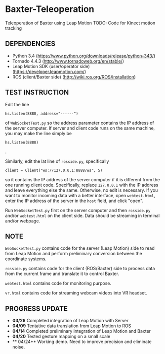 # Baxter-Teleoperation
Teleoperation of Baxter using Leap Motion
TODO: Code for Kinect motion tracking

## DEPENDENCIES
* Python 3.4 (https://www.python.org/downloads/release/python-343/)
* Tornado 4.4.3 (http://www.tornadoweb.org/en/stable/)
* Leap Motion SDK (user/operator side) (https://developer.leapmotion.com/)
* ROS (client/Baxter side) (http://wiki.ros.org/ROS/Installation)

## TEST INSTRUCTION
Edit the line 
```
hs.listen(8888, address="------")
```
of `WebSocketTest.py` so the address parameter contains the IP address of the server computer. If server and client code runs on the same machine, you may make the line simply be
```
hs.listen(8888)
```
. 

Similarly, edit the lat line of `rosside.py`, specifically
```
client = Client("ws://127.0.0.1:8888/ws", 5)
```
so it contains the IP address of the server computer if it is different from the one running client code. Specifically, replace `127.0.0.1` with the IP address and leave everything else the same. Otherwise, no edit is necessary. If you want to monitor incoming data with a better interface, open `webtest.html`, enter the IP address of the server in the `host` field, and click "open".

Run `WebSocketTest.py` first on the server computer and then `rosside.py` and/or `webtest.html` on the client side. Data should be streaming in terminal and/or webpage.

## NOTE
`WebSocketTest.py` contains code for the server (Leap Motion) side to read from Leap Motion and perform preliminary conversion between the coordinate systems.

`rosside.py` contains code for the client (ROS/Baxter) side to process data from the current frame and translate it to control Baxter.

`webtest.html` contains code for monitoring purpose.

`vr.html` contains code for streaming webcam videos into VR headset.

## PROGRESS UPDATE
* **03/26** Completed integration of Leap Motion with Server
* **04/09** Tentative data translation from Leap Motion to ROS
* **04/14** Completed preliminary integration of Leap Motion and Baxter
* **04/20** Tested gesture mapping on a small scale
* ** 04/24** Working demo. Need to improve precision and eliminate noise.
